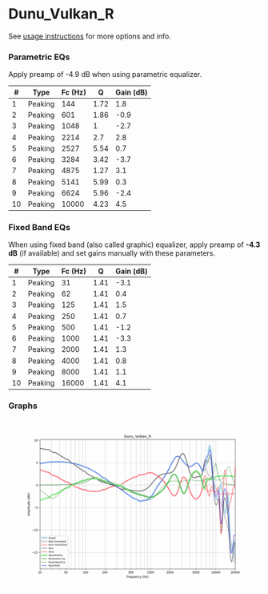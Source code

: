 # Dunu_Vulkan_R
See [usage instructions](https://github.com/jaakkopasanen/AutoEq#usage) for more options and info.

### Parametric EQs
Apply preamp of -4.9 dB when using parametric equalizer.

|   # | Type    |   Fc (Hz) |    Q |   Gain (dB) |
|-----|---------|-----------|------|-------------|
|   1 | Peaking |       144 | 1.72 |         1.8 |
|   2 | Peaking |       601 | 1.86 |        -0.9 |
|   3 | Peaking |      1048 | 1    |        -2.7 |
|   4 | Peaking |      2214 | 2.7  |         2.8 |
|   5 | Peaking |      2527 | 5.54 |         0.7 |
|   6 | Peaking |      3284 | 3.42 |        -3.7 |
|   7 | Peaking |      4875 | 1.27 |         3.1 |
|   8 | Peaking |      5141 | 5.99 |         0.3 |
|   9 | Peaking |      6624 | 5.96 |        -2.4 |
|  10 | Peaking |     10000 | 4.23 |         4.5 |

### Fixed Band EQs
When using fixed band (also called graphic) equalizer, apply preamp of **-4.3 dB** (if available) and set gains manually with these parameters.

|   # | Type    |   Fc (Hz) |    Q |   Gain (dB) |
|-----|---------|-----------|------|-------------|
|   1 | Peaking |        31 | 1.41 |        -3.1 |
|   2 | Peaking |        62 | 1.41 |         0.4 |
|   3 | Peaking |       125 | 1.41 |         1.5 |
|   4 | Peaking |       250 | 1.41 |         0.7 |
|   5 | Peaking |       500 | 1.41 |        -1.2 |
|   6 | Peaking |      1000 | 1.41 |        -3.3 |
|   7 | Peaking |      2000 | 1.41 |         1.3 |
|   8 | Peaking |      4000 | 1.41 |         0.8 |
|   9 | Peaking |      8000 | 1.41 |         1.1 |
|  10 | Peaking |     16000 | 1.41 |         4.1 |

### Graphs
![](./Dunu_Vulkan_R.png)
